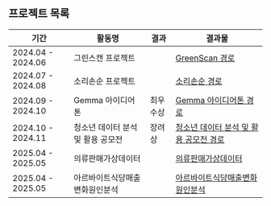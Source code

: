 ## 프로젝트 목록

| 기간            | 활동명                               | 결과      | 결과물                         |
|-----------------|-------------------------------------|----------|--------------------------------|
| 2024.04 - 2024.06| 그린스캔 프로젝트 |  |[GreenScan 경로](https://github.com/KimTaekgyoon/project/tree/main/green_scan)|
| 2024.07 - 2024.08| 소리손순 프로젝트 |  |[소리손순 경로](https://github.com/KimTaekgyoon/project/tree/main/%EC%86%8C%EB%A6%AC%EC%86%90%EC%88%9C)|
| 2024.09 - 2024.10| Gemma 아이디어톤 | 최우수상 |[Gemma 아이디어톤 경로](https://github.com/KimTaekgyoon/project/tree/main/gemma-fine-tunning)|
| 2024.10 - 2024.11 | 청소년 데이터 분석 및 활용 공모전 | 장려상 |[청소년 데이터 분석 및 활용 공모전 경로](https://github.com/KimTaekgyoon/project/tree/main/%EC%B2%AD%EC%86%8C%EB%85%84%EB%8D%B0%EC%9D%B4%ED%84%B0)|
| 2025.04 - 2025.05 | 의류판매가상데이터 |  |[의류판매가상데이터](https://github.com/KimTaekgyoon/project/tree/main/%EC%9D%98%EB%A5%98%ED%8C%90%EB%A7%A4%EA%B0%80%EC%83%81%EB%8D%B0%EC%9D%B4%ED%84%B0)|
| 2025.04 - 2025.05| 아르바이트식당매출변화원인분석 |  |[아르바이트식당매출변화원인분석](https://github.com/KimTaekgyoon/project/tree/main/%EC%95%84%EB%A5%B4%EB%B0%94%EC%9D%B4%ED%8A%B8%EC%8B%9D%EB%8B%B9%EB%A7%A4%EC%B6%9C%EB%B3%80%ED%99%94%EC%9B%90%EC%9D%B8%EB%B6%84%EC%84%9D)|


